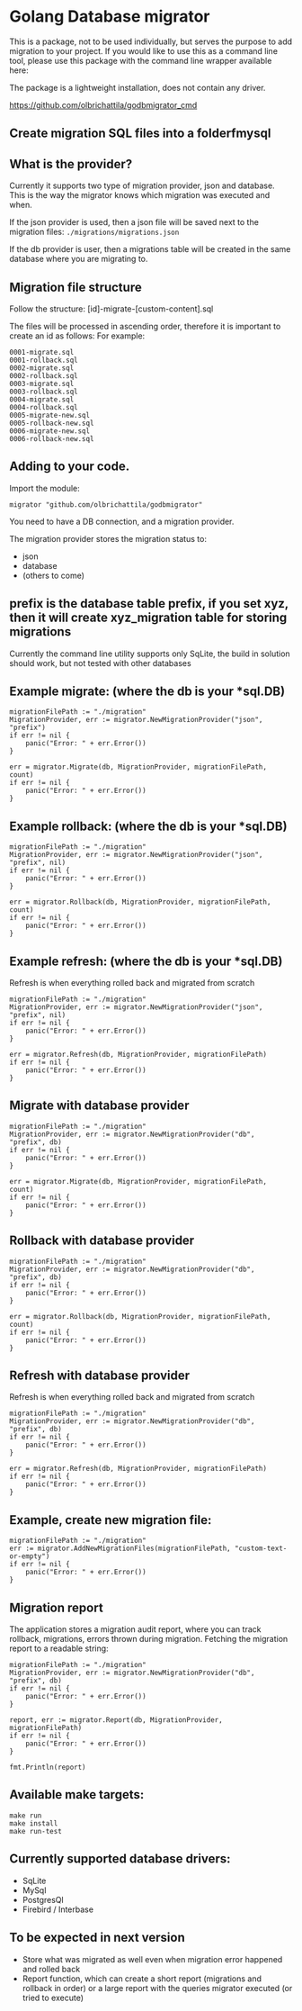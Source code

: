 # Golang Database migrator

This is a package, not to be used individually, but serves the purpose to add migration to your project.
If you would like to use this as a command line tool, please use this package with the command line wrapper
available here:

The package is a lightweight installation, does not contain any driver.

https://github.com/olbrichattila/godbmigrator_cmd

## Create migration SQL files into a folderfmysql

## What is the provider?

Currently it supports two type of migration provider, json and database.
This is the way the migrator knows which migration was executed and when.

If the json provider is used, then a json file will be saved next to the migration files:
```./migrations/migrations.json```

If the db provider is user, then a migrations table will be created in the same database where you are migrating to.

## Migration file structure

Follow the structure:
[id]-migrate-[custom-content].sql

The files will be processed in ascending order, therefore it is important to create an id as follows:
For example:
```
0001-migrate.sql
0001-rollback.sql
0002-migrate.sql
0002-rollback.sql
0003-migrate.sql
0003-rollback.sql
0004-migrate.sql
0004-rollback.sql
0005-migrate-new.sql
0005-rollback-new.sql
0006-migrate-new.sql
0006-rollback-new.sql
```

## Adding to your code.

Import the module:

```migrator "github.com/olbrichattila/godbmigrator"```

You need to have a DB connection, and a migration provider.

The migration provider stores the migration status to:
- json
- database
- (others to come)

## prefix is the database table prefix, if you set xyz, then it will create xyz_migration table for storing migrations
Currently the command line utility supports only SqLite, the build in solution should work, but not tested with other databases

## Example migrate: (where the db is your *sql.DB)

```
migrationFilePath := "./migration"
MigrationProvider, err := migrator.NewMigrationProvider("json", "prefix")
if err != nil {
    panic("Error: " + err.Error())
}

err = migrator.Migrate(db, MigrationProvider, migrationFilePath, count)
if err != nil {
    panic("Error: " + err.Error())
}
```

## Example rollback: (where the db is your *sql.DB)
```
migrationFilePath := "./migration"
MigrationProvider, err := migrator.NewMigrationProvider("json", "prefix", nil)
if err != nil {
    panic("Error: " + err.Error())
}

err = migrator.Rollback(db, MigrationProvider, migrationFilePath, count)
if err != nil {
    panic("Error: " + err.Error())
}
```

## Example refresh: (where the db is your *sql.DB)
Refresh is when everything rolled back and migrated from scratch
```
migrationFilePath := "./migration"
MigrationProvider, err := migrator.NewMigrationProvider("json", "prefix", nil)
if err != nil {
    panic("Error: " + err.Error())
}

err = migrator.Refresh(db, MigrationProvider, migrationFilePath)
if err != nil {
    panic("Error: " + err.Error())
}
```

## Migrate with database provider
```
migrationFilePath := "./migration"
MigrationProvider, err := migrator.NewMigrationProvider("db", "prefix", db)
if err != nil {
    panic("Error: " + err.Error())
}

err = migrator.Migrate(db, MigrationProvider, migrationFilePath, count)
if err != nil {
    panic("Error: " + err.Error())
}
```

## Rollback with database provider
```
migrationFilePath := "./migration"
MigrationProvider, err := migrator.NewMigrationProvider("db", "prefix", db)
if err != nil {
    panic("Error: " + err.Error())
}

err = migrator.Rollback(db, MigrationProvider, migrationFilePath, count)
if err != nil {
    panic("Error: " + err.Error())
}
```

## Refresh with database provider
Refresh is when everything rolled back and migrated from scratch
```
migrationFilePath := "./migration"
MigrationProvider, err := migrator.NewMigrationProvider("db", "prefix", db)
if err != nil {
    panic("Error: " + err.Error())
}

err = migrator.Refresh(db, MigrationProvider, migrationFilePath)
if err != nil {
    panic("Error: " + err.Error())
}
```

## Example, create new migration file:
```
migrationFilePath := "./migration"
err := migrator.AddNewMigrationFiles(migrationFilePath, "custom-text-or-empty")
if err != nil {
    panic("Error: " + err.Error())
}
```


## Migration report
The application stores a migration audit report, where you can track rollback, migrations, errors thrown during migration.
Fetching the migration report to a readable string:

```
migrationFilePath := "./migration"
MigrationProvider, err := migrator.NewMigrationProvider("db", "prefix", db)
if err != nil {
    panic("Error: " + err.Error())
}

report, err := migrator.Report(db, MigrationProvider, migrationFilePath)
if err != nil {
    panic("Error: " + err.Error())
}

fmt.Println(report)
```

## Available make targets:
```
make run
make install
make run-test
```

## Currently supported database drivers:

- SqLite
- MySql
- PostgresQl
- Firebird / Interbase

## To be expected in next version

- Store what was migrated as well even when migration error happened and rolled back
- Report function, which can create a short report (migrations and rollback in order) or a large report with the queries migrator executed (or tried to execute)
